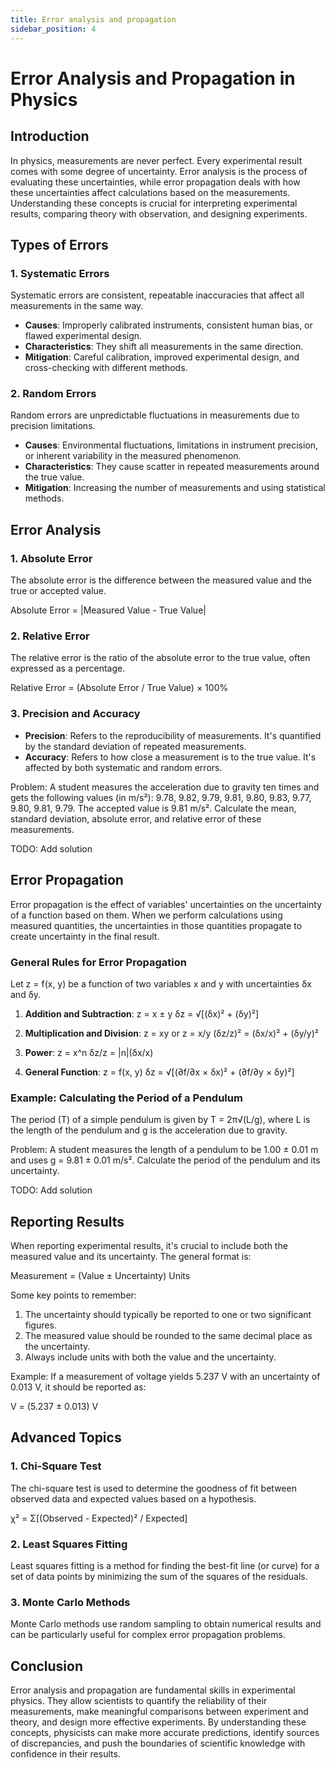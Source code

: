 ```yaml
---
title: Error analysis and propagation
sidebar_position: 4
---
```

# Error Analysis and Propagation in Physics

## Introduction

In physics, measurements are never perfect. Every experimental result comes with some degree of uncertainty. Error analysis is the process of evaluating these uncertainties, while error propagation deals with how these uncertainties affect calculations based on the measurements. Understanding these concepts is crucial for interpreting experimental results, comparing theory with observation, and designing experiments.

## Types of Errors

### 1. Systematic Errors

Systematic errors are consistent, repeatable inaccuracies that affect all measurements in the same way.

- **Causes**: Improperly calibrated instruments, consistent human bias, or flawed experimental design.
- **Characteristics**: They shift all measurements in the same direction.
- **Mitigation**: Careful calibration, improved experimental design, and cross-checking with different methods.

### 2. Random Errors

Random errors are unpredictable fluctuations in measurements due to precision limitations.

- **Causes**: Environmental fluctuations, limitations in instrument precision, or inherent variability in the measured phenomenon.
- **Characteristics**: They cause scatter in repeated measurements around the true value.
- **Mitigation**: Increasing the number of measurements and using statistical methods.

## Error Analysis

### 1. Absolute Error

The absolute error is the difference between the measured value and the true or accepted value.

Absolute Error = |Measured Value - True Value|

### 2. Relative Error

The relative error is the ratio of the absolute error to the true value, often expressed as a percentage.

Relative Error = (Absolute Error / True Value) × 100%

### 3. Precision and Accuracy

- **Precision**: Refers to the reproducibility of measurements. It's quantified by the standard deviation of repeated measurements.
- **Accuracy**: Refers to how close a measurement is to the true value. It's affected by both systematic and random errors.

Problem: A student measures the acceleration due to gravity ten times and gets the following values (in m/s²): 9.78, 9.82, 9.79, 9.81, 9.80, 9.83, 9.77, 9.80, 9.81, 9.79. The accepted value is 9.81 m/s². Calculate the mean, standard deviation, absolute error, and relative error of these measurements.

TODO: Add solution

## Error Propagation

Error propagation is the effect of variables' uncertainties on the uncertainty of a function based on them. When we perform calculations using measured quantities, the uncertainties in those quantities propagate to create uncertainty in the final result.

### General Rules for Error Propagation

Let z = f(x, y) be a function of two variables x and y with uncertainties δx and δy.

1. **Addition and Subtraction**: z = x ± y
   δz = √[(δx)² + (δy)²]

2. **Multiplication and Division**: z = xy or z = x/y
   (δz/z)² = (δx/x)² + (δy/y)²

3. **Power**: z = x^n
   δz/z = |n|(δx/x)

4. **General Function**: z = f(x, y)
   δz = √[(∂f/∂x × δx)² + (∂f/∂y × δy)²]

### Example: Calculating the Period of a Pendulum

The period (T) of a simple pendulum is given by T = 2π√(L/g), where L is the length of the pendulum and g is the acceleration due to gravity.

Problem: A student measures the length of a pendulum to be 1.00 ± 0.01 m and uses g = 9.81 ± 0.01 m/s². Calculate the period of the pendulum and its uncertainty.

TODO: Add solution

## Reporting Results

When reporting experimental results, it's crucial to include both the measured value and its uncertainty. The general format is:

Measurement = (Value ± Uncertainty) Units

Some key points to remember:

1. The uncertainty should typically be reported to one or two significant figures.
2. The measured value should be rounded to the same decimal place as the uncertainty.
3. Always include units with both the value and the uncertainty.

Example: If a measurement of voltage yields 5.237 V with an uncertainty of 0.013 V, it should be reported as:

V = (5.237 ± 0.013) V

## Advanced Topics

### 1. Chi-Square Test

The chi-square test is used to determine the goodness of fit between observed data and expected values based on a hypothesis.

χ² = Σ[(Observed - Expected)² / Expected]

### 2. Least Squares Fitting

Least squares fitting is a method for finding the best-fit line (or curve) for a set of data points by minimizing the sum of the squares of the residuals.

### 3. Monte Carlo Methods

Monte Carlo methods use random sampling to obtain numerical results and can be particularly useful for complex error propagation problems.

## Conclusion

Error analysis and propagation are fundamental skills in experimental physics. They allow scientists to quantify the reliability of their measurements, make meaningful comparisons between experiment and theory, and design more effective experiments. By understanding these concepts, physicists can make more accurate predictions, identify sources of discrepancies, and push the boundaries of scientific knowledge with confidence in their results.